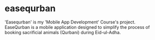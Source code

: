 # easequrban
'Easequrban' is my 'Mobile App Development' Course's project. EaseQurban is a mobile application designed to simplify the process of booking sacrificial animals (Qurbani) during Eid-ul-Adha.
